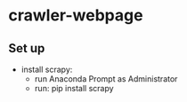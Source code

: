 # crawler-webpage
## Set up
- install scrapy:
  * run Anaconda Prompt as Administrator
  * run: pip install scrapy

